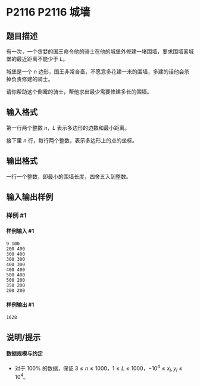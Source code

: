 # P2116 P2116 城墙

## 题目描述

有一次，一个贪婪的国王命令他的骑士在他的城堡外修建一堵围墙，要求围墙离城堡的最近距离不能少于 $L$。

城堡是一个 $n$ 边形，国王非常吝啬，不愿意多花建一米的围墙，多建的话他会杀掉负责修建的骑士。

请你帮助这个倒霉的骑士，帮他求出最少需要修建多长的围墙。

## 输入格式

第一行两个整数 $n$，$L$ 表示多边形的边数和最小距离。

接下里 $n$ 行，每行两个整数，表示多边形上的点的坐标。

## 输出格式

一行一个整数，即最小的围墙长度，四舍五入到整数。

## 输入输出样例

### 样例 #1

#### 样例输入 #1

```
9 100
200 400
300 400
300 300
400 300
400 400
500 400
500 200
350 200
200 200
```

#### 样例输出 #1

```
1628
```

## 说明/提示

#### 数据规模与约定
- 对于 $100\%$ 的数据，保证 $3\le n\le1000$，$1\le L\le1000$，$-10^4\leq x_i,y_i\leq 10^4$。
